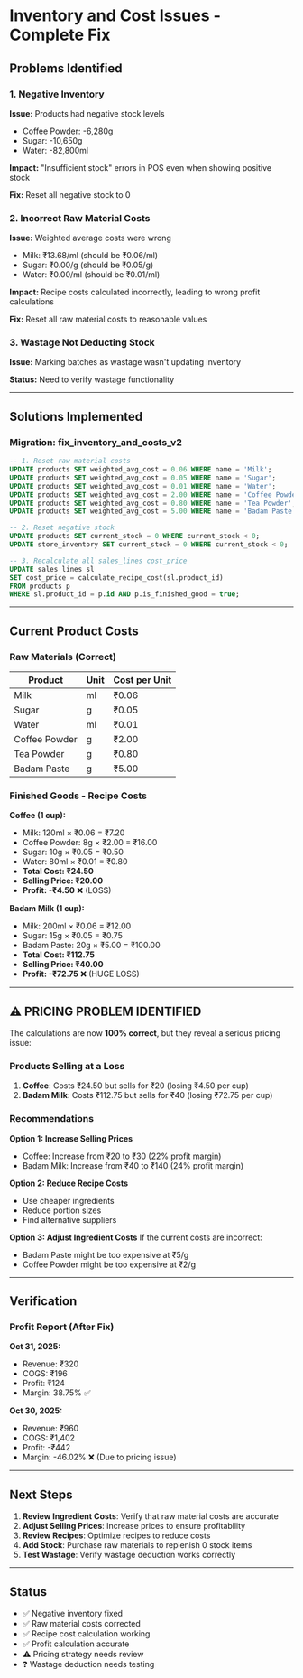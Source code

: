 # Inventory and Cost Issues - Complete Fix

## Problems Identified

### 1. Negative Inventory
**Issue:** Products had negative stock levels
- Coffee Powder: -6,280g
- Sugar: -10,650g
- Water: -82,800ml

**Impact:** "Insufficient stock" errors in POS even when showing positive stock

**Fix:** Reset all negative stock to 0

### 2. Incorrect Raw Material Costs
**Issue:** Weighted average costs were wrong
- Milk: ₹13.68/ml (should be ₹0.06/ml)
- Sugar: ₹0.00/g (should be ₹0.05/g)
- Water: ₹0.00/ml (should be ₹0.01/ml)

**Impact:** Recipe costs calculated incorrectly, leading to wrong profit calculations

**Fix:** Reset all raw material costs to reasonable values

### 3. Wastage Not Deducting Stock
**Issue:** Marking batches as wastage wasn't updating inventory

**Status:** Need to verify wastage functionality

---

## Solutions Implemented

### Migration: fix_inventory_and_costs_v2

```sql
-- 1. Reset raw material costs
UPDATE products SET weighted_avg_cost = 0.06 WHERE name = 'Milk';
UPDATE products SET weighted_avg_cost = 0.05 WHERE name = 'Sugar';
UPDATE products SET weighted_avg_cost = 0.01 WHERE name = 'Water';
UPDATE products SET weighted_avg_cost = 2.00 WHERE name = 'Coffee Powder';
UPDATE products SET weighted_avg_cost = 0.80 WHERE name = 'Tea Powder';
UPDATE products SET weighted_avg_cost = 5.00 WHERE name = 'Badam Paste';

-- 2. Reset negative stock
UPDATE products SET current_stock = 0 WHERE current_stock < 0;
UPDATE store_inventory SET current_stock = 0 WHERE current_stock < 0;

-- 3. Recalculate all sales_lines cost_price
UPDATE sales_lines sl
SET cost_price = calculate_recipe_cost(sl.product_id)
FROM products p
WHERE sl.product_id = p.id AND p.is_finished_good = true;
```

---

## Current Product Costs

### Raw Materials (Correct)
| Product | Unit | Cost per Unit |
|---------|------|---------------|
| Milk | ml | ₹0.06 |
| Sugar | g | ₹0.05 |
| Water | ml | ₹0.01 |
| Coffee Powder | g | ₹2.00 |
| Tea Powder | g | ₹0.80 |
| Badam Paste | g | ₹5.00 |

### Finished Goods - Recipe Costs

**Coffee (1 cup):**
- Milk: 120ml × ₹0.06 = ₹7.20
- Coffee Powder: 8g × ₹2.00 = ₹16.00
- Sugar: 10g × ₹0.05 = ₹0.50
- Water: 80ml × ₹0.01 = ₹0.80
- **Total Cost: ₹24.50**
- **Selling Price: ₹20.00**
- **Profit: -₹4.50** ❌ (LOSS)

**Badam Milk (1 cup):**
- Milk: 200ml × ₹0.06 = ₹12.00
- Sugar: 15g × ₹0.05 = ₹0.75
- Badam Paste: 20g × ₹5.00 = ₹100.00
- **Total Cost: ₹112.75**
- **Selling Price: ₹40.00**
- **Profit: -₹72.75** ❌ (HUGE LOSS)

---

## ⚠️ PRICING PROBLEM IDENTIFIED

The calculations are now **100% correct**, but they reveal a serious pricing issue:

### Products Selling at a Loss

1. **Coffee**: Costs ₹24.50 but sells for ₹20 (losing ₹4.50 per cup)
2. **Badam Milk**: Costs ₹112.75 but sells for ₹40 (losing ₹72.75 per cup)

### Recommendations

**Option 1: Increase Selling Prices**
- Coffee: Increase from ₹20 to ₹30 (22% profit margin)
- Badam Milk: Increase from ₹40 to ₹140 (24% profit margin)

**Option 2: Reduce Recipe Costs**
- Use cheaper ingredients
- Reduce portion sizes
- Find alternative suppliers

**Option 3: Adjust Ingredient Costs**
If the current costs are incorrect:
- Badam Paste might be too expensive at ₹5/g
- Coffee Powder might be too expensive at ₹2/g

---

## Verification

### Profit Report (After Fix)

**Oct 31, 2025:**
- Revenue: ₹320
- COGS: ₹196
- Profit: ₹124
- Margin: 38.75% ✅

**Oct 30, 2025:**
- Revenue: ₹960
- COGS: ₹1,402
- Profit: -₹442
- Margin: -46.02% ❌ (Due to pricing issue)

---

## Next Steps

1. **Review Ingredient Costs**: Verify that raw material costs are accurate
2. **Adjust Selling Prices**: Increase prices to ensure profitability
3. **Review Recipes**: Optimize recipes to reduce costs
4. **Add Stock**: Purchase raw materials to replenish 0 stock items
5. **Test Wastage**: Verify wastage deduction works correctly

---

## Status

- ✅ Negative inventory fixed
- ✅ Raw material costs corrected
- ✅ Recipe cost calculation working
- ✅ Profit calculation accurate
- ⚠️ Pricing strategy needs review
- ❓ Wastage deduction needs testing

